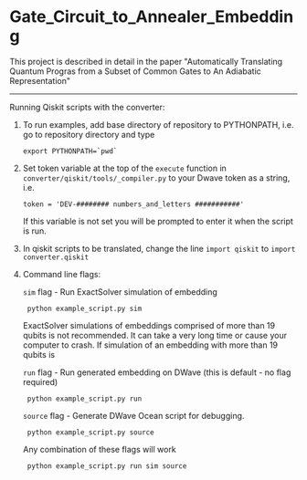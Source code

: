 # Gate_Circuit_to_Annealer_Embedding

This project is described in detail in the paper "Automatically Translating Quantum Progras from a Subset of Common Gates to An Adiabatic Representation"

-----------------------------------------------------------------------------

Running Qiskit scripts with the converter:

1) To run examples, add base directory of repository to PYTHONPATH, i.e. go to repository directory and type

      ```export PYTHONPATH=`pwd` ```

2) Set token variable at the top of the ```execute``` function in ```converter/qiskit/tools/_compiler.py``` to your Dwave token as a string, i.e.

      ```token = 'DEV-######## numbers_and_letters ###########'```

      If this variable is not set you will be prompted to enter it when the script is run.

3) In qiskit scripts to be translated, change the line ```import qiskit``` to ```import converter.qiskit```


4) Command line flags:

      ```sim``` flag - Run ExactSolver simulation of embedding
        
        python example_script.py sim
     
      ExactSolver simulations of embeddings comprised of more than 19 qubits is not recommended. It can take a very long time or cause your computer to crash. If simulation of an embedding with more than 19 qubits is
     
      ```run``` flag - Run generated embedding on DWave (this is default - no flag required) 
        
        python example_script.py run
        
      ```source``` flag -  Generate DWave Ocean script for debugging.
        
        python example_script.py source
        
      Any combination of these flags will work 
        
        python example_script.py run sim source

